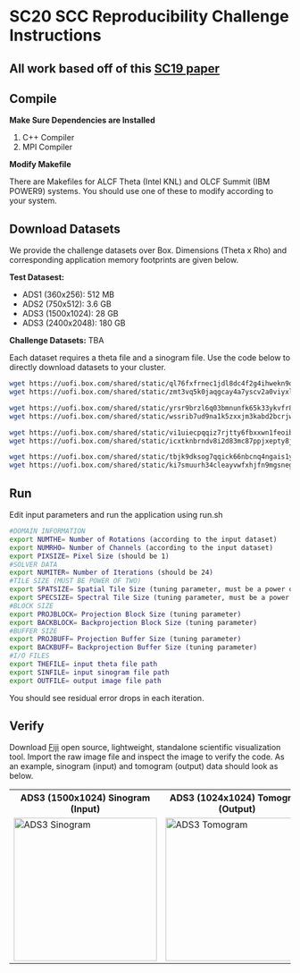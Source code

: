 # SC20 SCC Reproducibility Challenge Instructions

## All work based off of this [SC19 paper](http://impact.crhc.illinois.edu/Shared/Papers/MemXCT_SC19.pdf)

## Compile

**Make Sure Dependencies are Installed**

1. C++ Compiler
2. MPI Compiler

**Modify Makefile**

There are Makefiles for ALCF Theta (Intel KNL) and OLCF Summit (IBM POWER9) systems. You should use one of these to modify according to your system.

## Download Datasets

We provide the challenge datasets over Box. Dimensions (Theta x Rho) and corresponding application memory footprints are given below.

**Test Datasest:**

* ADS1 (360x256): 512 MB
* ADS2 (750x512): 3.6 GB
* ADS3 (1500x1024): 28 GB
* ADS3 (2400x2048): 180 GB

**Challenge Datasets:**
TBA

Each dataset requires a theta file and a sinogram file. Use the code below to directly download datasets to your cluster.

```bash
wget https://uofi.box.com/shared/static/ql76fxfrnec1jdl8dc4f2g4ihwekn9oj -O ADS1_theta.bin
wget https://uofi.box.com/shared/static/zmt3vq5k0jaqgcay4a7yscv2a0viyxlc -O ADS1_sinogram.bin

wget https://uofi.box.com/shared/static/yrsr9brzl6q03bmnunfk65k33ykvfr8o -O ADS2_theta.bin
wget https://uofi.box.com/shared/static/wssrib7ud9na1k5zxxjm3kabd2bcrjwu -O ADS2_sinogram.bin

wget https://uofi.box.com/shared/static/vi1uiecpqqiz7rjtty6fbxxwn1feoib0 -O ADS3_theta.bin
wget https://uofi.box.com/shared/static/icxtknbrndv8i2d83mc87ppjxepty8jz -O ADS3_sinogram.bin

wget https://uofi.box.com/shared/static/tbjk9dksog7qqick66nbcnq4ngais1yd -O ADS4_theta.bin
wget https://uofi.box.com/shared/static/ki7smuurh34cleayvwfxhjfn9mgsnega -O ADS4_sinogram.bin
```


## Run 

Edit input parameters and run the application using run.sh

```bash
#DOMAIN INFORMATION
export NUMTHE= Number of Rotations (according to the input dataset)
export NUMRHO= Number of Channels (according to the input dataset)
export PIXSIZE= Pixel Size (should be 1)
#SOLVER DATA
export NUMITER= Number of Iterations (should be 24)
#TILE SIZE (MUST BE POWER OF TWO)
export SPATSIZE= Spatial Tile Size (tuning parameter, must be a power of two)
export SPECSIZE= Spectral Tile Size (tuning parameter, must be a power of two)
#BLOCK SIZE
export PROJBLOCK= Projection Block Size (tuning parameter)
export BACKBLOCK= Backprojection Block Size (tuning parameter)
#BUFFER SIZE
export PROJBUFF= Projection Buffer Size (tuning parameter)
export BACKBUFF= Backprojection Buffer Size (tuning parameter)
#I/O FILES
export THEFILE= input theta file path
export SINFILE= input sinogram file path
export OUTFILE= output image file path
```

You should see residual error drops in each iteration.

## Verify

Download [Fiji](https://fiji.sc) open source, lightweight, standalone scientific visualization tool. Import the raw image file and inspect the image to verify the code. As an example, sinogram (input) and tomogram (output) data should look as below.

<table>
  <tr>
    <th>ADS3 (1500x1024) Sinogram (Input)</th>
    <th>ADS3 (1024x1024) Tomogram (Output)</th>
  </tr>
  <tr valign="top">
    <td><img src="https://user-images.githubusercontent.com/15988772/91255215-e59a6e00-e729-11ea-9483-50d80b489984.png" alt="ADS3 Sinogram" width="256" title="ADS3 Sinogram (Input)"></td>
    <td><img src="https://user-images.githubusercontent.com/15988772/91255231-ee8b3f80-e729-11ea-8f99-0668a58a3737.png" alt="ADS3 Tomogram" width="256"></td>
  </tr>
</table>
